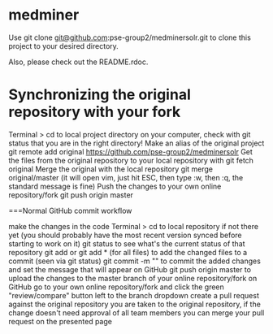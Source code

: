 medminer
========

Use git clone git@github.com:pse-group2/medminersolr.git to clone this project to your desired directory.

Also, please check out the README.rdoc.

Synchronizing the original repository with your fork
===

Terminal > cd to local project directory on your computer, check with git status that you are in the right directory!
Make an alias of the original project git remote add original https://github.com/pse-group2/medminersolr
Get the files from the original repository to your local repository with git fetch original
Merge the original with the local repository git merge original/master (it will open vim, just hit ESC, then type :w, then :q, the standard message is fine)
Push the changes to your own online repository/fork git push origin master

===Normal GitHub commit workflow

make the changes in the code
Terminal > cd to local repository if not there yet (you should probably have the most recent version synced before starting to work on it)
git status to see what's the current status of that repository
git add <file> or git add * (for all files) to add the changed files to a commit (seen via git status)
git commit -m "<commit message>" to commit the added changes and set the message that will appear on GitHub
git push origin master to upload the changes to the master branch of your online repository/fork on GitHub
go to your own online repository/fork and click the green "review/compare" button left to the branch dropdown
create a pull request against the original repository
you are taken to the original repository, if the change doesn't need approval of all team members you can merge your pull request on the presented page